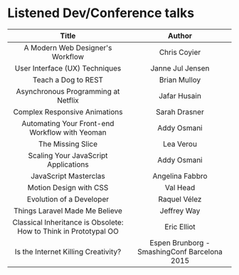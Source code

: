 # Listened Dev/Conference talks

| Title                               | Author     |
| :----------------------------: | :-------------: |
| A Modern Web Designer's Workflow | Chris Coyier |
| User Interface (UX) Techniques | Janne Jul Jensen |
| Teach a Dog to REST | Brian Mulloy |
| Asynchronous Programming at Netflix | Jafar Husain  |
| Complex Responsive Animations   | Sarah Drasner   |
| Automating Your Front-end Workflow with Yeoman | Addy Osmani |
| The Missing Slice | Lea Verou |
| Scaling Your JavaScript Applications | Addy Osmani |
| JavaScript Masterclas           | Angelina Fabbro |
| Motion Design with CSS        | Val Head     |
| Evolution of a Developer      | Raquel Vélez    |
| Things Laravel Made Me Believe | Jeffrey Way |
| Classical Inheritance is Obsolete: How to Think in Prototypal OO | Eric Elliot |
| Is the Internet Killing Creativity? | Espen Brunborg - SmashingConf Barcelona 2015 |
